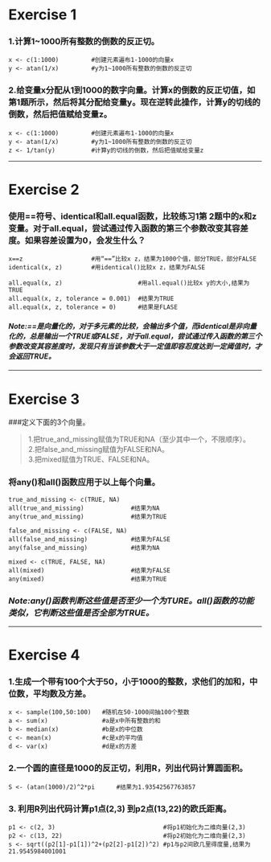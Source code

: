 # Exercise 1
### 1.计算1~1000所有整数的倒数的反正切。
```
x <- c(1:1000)         #创建元素遍布1-1000的向量x
y <- atan(1/x)         #y为1~1000所有整数的倒数的反正切
```
### 2.给变量x分配从1到1000的数字向量。计算x的倒数的反正切值，如第1题所示，然后将其分配给变量y。现在逆转此操作，计算y的切线的倒数，然后把值赋给变量z。
```
x <- c(1:1000)         #创建元素遍布1-1000的向量x
y <- atan(1/x)         #y为1~1000所有整数的倒数的反正切
z <- 1/tan(y)          #计算y的切线的倒数，然后把值赋给变量z
```
------------------------------------------------------------------
# Exercise 2
### 使用==符号、identical和all.equal函数，比较练习1第 2题中的x和z变量。对于all.equal，尝试通过传入函数的第三个参数改变其容差度。如果容差设置为0，会发生什么？
```
x==z                   #用“==”比较x z，结果为1000个值，部分TRUE，部分FALSE
identical(x, z)        #用identical()比较x z，结果为FALSE

all.equal(x, z)                     #用all.equal()比较x y的大小,结果为TRUE
all.equal(x, z, tolerance = 0.001)  #结果为TRUE
all.equal(x, z, tolerance = 0)      #结果是FLASE
```
#### *Note:==是向量化的，对于多元素的比较，会输出多个值，而identical是非向量化的，总是输出一个TRUE或FALSE，对于all.equal，尝试通过传入函数的第三个参数改变其容差度时，发现只有当该参数大于一定值即容忍度达到一定阈值时，才会返回TRUE。*
-----------------------------------------------------------------------------------
# Exercise 3
###定义下面的3个向量。
> 1.把true_and_missing赋值为TRUE和NA（至少其中一个，不限顺序）。\
> 2.把false_and_missing赋值为FALSE和NA。\
> 3.把mixed赋值为TRUE、FALSE和NA。 
### 将any()和all()函数应用于以上每个向量。
```
true_and_missing <- c(TRUE, NA)
all(true_and_missing)             #结果为NA
any(true_and_missing)             #结果为TRUE

false_and_missing <- c(FALSE, NA)
all(false_and_missing)            #结果为FALSE
any(false_and_missing)            #结果为NA

mixed <- c(TRUE, FALSE, NA)
all(mixed)                        #结果为FALSE
any(mixed)                        #结果为TRUE
```
### *Note:any()函数判断这些值是否至少一个为TURE。all()函数的功能类似，它判断这些值是否全部为TRUE。*
--------------------------------------------------
# Exercise 4
### 1.生成一个带有100个大于50，小于1000的整数，求他们的加和，中位数，平均数及方差。
```
x <- sample(100,50:100)   #随机在50-1000间抽100个整数
a <- sum(x)               #a是x中所有整数的和
b <- median(x)            #b是x的中位数
c <- mean(x)              #c是x的平均值
d <- var(x)               #d是x的方差
```
### 2.一个圆的直径是1000的反正切，利用R，列出代码计算圆面积。
`S <- (atan(1000)/2)^2*pi      #结果为1.93542567763857`
### 3. 利用R列出代码计算p1点(2,3) 到p2点(13,22)的欧氏距离。
```
p1 <- c(2, 3)                              #将p1初始化为二维向量(2,3)
p2 <- c(13, 22)                            #将p2初始化为二维向量(2,3)
s <- sqrt((p2[1]-p1[1])^2+(p2[2]-p1[2])^2) #p1与p2间欧几里得度量,结果为21.9545984001001
```

